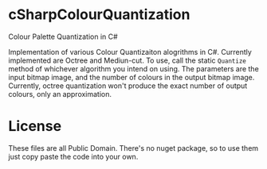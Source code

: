 # cSharpColourQuantization
Colour Palette Quantization in C#

Implementation of various Colour Quantizaiton alogrithms in C#. Currently implemented are Octree and Mediun-cut. To use, call the static `Quantize` method of whichever algorithm you intend on using. The parameters are the input bitmap image, and the number of colours in the output bitmap image. Currently, octree quantization won't produce the exact number of output colours, only an approximation.

# License
These files are all Public Domain. There's no nuget package, so to use them just copy paste the code into your own.
